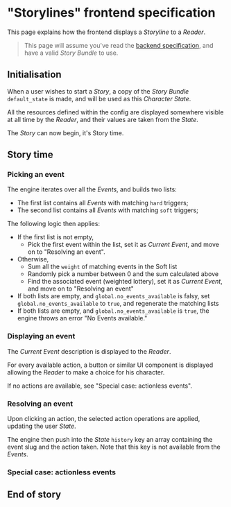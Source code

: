 # "Storylines" frontend specification
This page explains how the frontend displays a *Storyline* to a *Reader*.

> This page will assume you've read the [backend specification](backend.md), and have a valid *Story Bundle* to use.

## Initialisation
When a user wishes to start a *Story*, a copy of the *Story Bundle* `default_state` is made, and will be used as this *Character* *State*.

All the resources defined within the config are displayed somewhere visible at all time by the *Reader*, and their values are taken from the *State*.

The *Story* can now begin, it's Story time.

## Story time
### Picking an event
The engine iterates over all the *Events*, and builds two lists:

* The first list contains all *Events* with matching `hard` triggers;
* The second list contains all *Events* with matching `soft` triggers;

The following logic then applies:

* If the first list is not empty,
    - Pick the first event within the list, set it as *Current Event*, and move on to "Resolving an event".
* Otherwise,
    - Sum all the `weight` of matching events in the Soft list
    - Randomly pick a number between 0 and the sum calculated above
    - Find the associated event (weighted lottery), set it as *Current Event*, and move on to "Resolving an event"
* If both lists are empty, and `global.no_events_available` is falsy, set `global.no_events_available` to `true`, and regenerate the matching lists
* If both lists are empty, and `global.no_events_available` is `true`, the engine throws an error "No Events available."

### Displaying an event
The *Current Event* description is displayed to the *Reader*.

For every available action, a button or similar UI component is displayed allowing the *Reader* to make a choice for his character.

If no actions are available, see "Special case: actionless events".

### Resolving an event
Upon clicking an action, the selected action operations are applied, updating the user *State*.

The engine then push into the *State* `history` key an array containing the event slug and the action taken. Note that this key is not available from the *Events*.


### Special case: actionless events

## End of story
